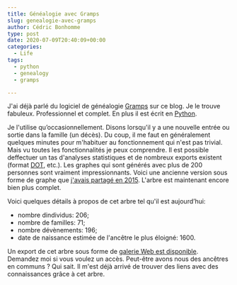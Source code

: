 ```yaml
---
title: Généalogie avec Gramps
slug: genealogie-avec-gramps
author: Cédric Bonhomme
type: post
date: 2020-07-09T20:40:09+00:00
categories:
  - Life
tags:
  - python
  - genealogy
  - gramps

---
```

J'ai déjà parlé du logiciel de généalogie [Gramps][1] sur ce blog.
Je le trouve fabuleux. Professionnel et complet.
En plus il est écrit en [Python][2].

Je l'utilise qu’occasionnellement. Disons lorsqu'il y a une nouvelle entrée ou
sortie dans la famille (un décès). Du coup, il me faut en généralement quelques
minutes pour m'habituer au fonctionnement qui n'est pas trivial. Mais vu toutes
les fonctionnalités je peux comprendre. Il est possible deffectuer un tas
d'analyses statistiques et de nombreux exports existent (format [DOT][3], etc.).
Les graphes qui sont générés avec plus de 200 personnes sont vraiment
impressionnants. Voici une ancienne version sous forme de graphe que
[j'avais partagé en 2015][4]. L'arbre est maintenant encore bien plus complet.

Voici quelques détails à propos de cet arbre tel qu'il est aujourd’hui:

- nombre dindividus: 206;
- nombre de familles: 71;
- nombre dévènements: 196;
- date de naissance estimée de l'ancêtre le plus éloigné: 1600.

Un export de cet arbre sous forme de [galerie Web est disponible][5].
Demandez moi si vous voulez un accès. Peut-être avons nous des ancêtres en
communs ? Qui sait. Il m'est déjà arrivé de trouver des liens avec des
connaissances grâce à cet arbre.

 [1]: https://gramps-project.org
 [2]: https://www.python.org
 [3]: https://en.wikipedia.org/wiki/DOT_(graph_description_language)
 [4]: /images/blog/2015/04/Bonhomme_rel_graph.png
 [5]: https://genealogy.cedricbonhomme.org